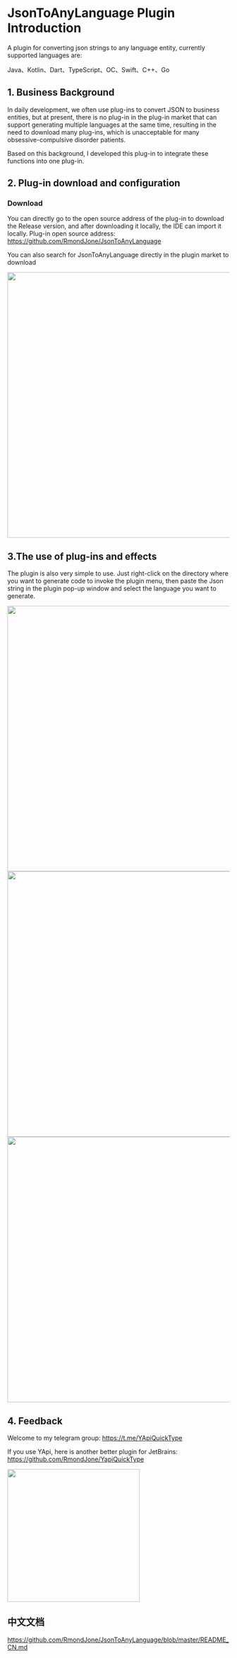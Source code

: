 <h1>
	JsonToAnyLanguage Plugin Introduction
</h1>
<p>
	A plugin for converting json strings to any language entity, currently
	supported languages are:
</p>
<p>
	Java、Kotlin、Dart、TypeScript、OC、Swift、C++、Go
</p>
<h2>
	1. Business Background
</h2>
<p>
	In daily development, we often use plug-ins to convert JSON to business
	entities, but at present, there is no plug-in in the plug-in market that
	can support generating multiple languages at the same time, resulting in
	the need to download many plug-ins, which is unacceptable for many obsessive-compulsive
	disorder patients.
</p>
<p>
	Based on this background, I developed this plug-in to integrate these
	functions into one plug-in.
</p>
<h2>
	2. Plug-in download and configuration
</h2>
<h3>
	Download
</h3>
<p>
	You can directly go to the open source address of the plug-in to download
	the Release version, and after downloading it locally, the IDE can import
	it locally. Plug-in open source address:
	<a href="https://github.com/RmondJone/JsonToAnyLanguage">
		https://github.com/RmondJone/JsonToAnyLanguage
	</a>
</p>
<p>
	You can also search for JsonToAnyLanguage directly in the plugin market
	to download
</p>
<img src="https://plugins.jetbrains.com/files/19297/screenshot_27a37d61-0a38-4141-b521-22ffb1d55288"
width="600">
<h2>
	3.The use of plug-ins and effects
</h2>
<p>
	The plugin is also very simple to use. Just right-click on the directory
	where you want to generate code to invoke the plugin menu, then paste the
	Json string in the plugin pop-up window and select the language you want
	to generate.
</p>
<div>
	<img src="https://plugins.jetbrains.com/files/19297/screenshot_b38f20c2-a6e7-4d79-9a94-a3c5022be46c"
	width="600">
</div>
<div>
	<img src="https://plugins.jetbrains.com/files/19297/screenshot_db4dfa14-8bd3-4c2d-b43f-aa403691ffbf"
	width="600">
</div>
<div>
	<img src="https://plugins.jetbrains.com/files/19297/screenshot_98f07641-329e-46e4-84dc-d7941d9f0046"
	width="600">
</div>
<h2>
	4. Feedback
</h2>
<p>
	Welcome to my telegram group:
	<a href="https://t.me/YApiQuickType">
		https://t.me/YApiQuickType
	</a>
</p>
<p>
	If you use YApi, here is another better plugin for JetBrains:
	<a href="https://github.com/RmondJone/YapiQuickType">
		https://github.com/RmondJone/YapiQuickType
	</a>
</p>
<img src="https://plugins.jetbrains.com/files/19297/screenshot_e68b8cc7-4171-41dc-9037-127ff18d4d7f"
width="300">
<h2>中文文档</h2>
<p>
	<a href="https://github.com/RmondJone/JsonToAnyLanguage/blob/master/README_CN.md">
		https://github.com/RmondJone/JsonToAnyLanguage/blob/master/README_CN.md
	</a>
</p>